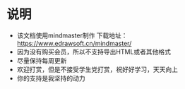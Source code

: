 # 说明
- 该文档使用mindmaster制作 下载地址：https://www.edrawsoft.cn/mindmaster/
- 因为没有购买会员，所以不支持导出HTML或者其他格式
- 尽量保持每周更新
- 欢迎打赏，但是不接受学生党打赏，祝好好学习，天天向上
- 你的支持是我坚持的动力




